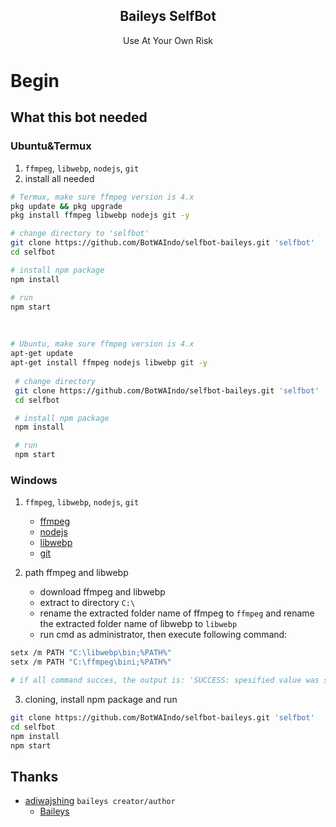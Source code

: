 <h2 align="center">Baileys SelfBot</h2>
<p align="center">Use At Your Own Risk</p>

# Begin
## What this bot needed
### Ubuntu&Termux
1. `ffmpeg`, `libwebp`, `nodejs`, `git`
2. install all needed
```bash
# Termux, make sure ffmpeg version is 4.x
pkg update && pkg upgrade
pkg install ffmpeg libwebp nodejs git -y

# change directory to 'selfbot'
git clone https://github.com/BotWAIndo/selfbot-baileys.git 'selfbot'
cd selfbot

# install npm package
npm install

# run
npm start
```

<br />

```bash
# Ubuntu, make sure ffmpeg version is 4.x
apt-get update
apt-get install ffmpeg nodejs libwebp git -y
 
 # change directory
 git clone https://github.com/BotWAIndo/selfbot-baileys.git 'selfbot'
 cd selfbot

 # install npm package
 npm install

 # run
 npm start
```

### Windows
1. `ffmpeg`, `libwebp`, `nodejs`, `git`
   - [ffmpeg](https://ffmpeg.org)
   - [nodejs](https://nodejs.org)
   - [libwebp](https://developers.google.com/speed/webp/download)
   - [git](https://git-scm.com)

2. path ffmpeg and libwebp
   - download ffmpeg and libwebp
   - extract to directory `C:\`
   - rename the extracted folder name of ffmpeg to `ffmpeg` and rename the extracted folder name of libwebp to `libwebp`
   - run cmd as administrator, then execute following command:
```bash
setx /m PATH "C:\libwebp\bin;%PATH%"
setx /m PATH "C:\ffmpeg\bini;%PATH%"

# if all command succes, the output is: 'SUCCESS: spesified value was saved'
```

3. cloning, install npm package and run
```bash
git clone https://github.com/BotWAIndo/selfbot-baileys.git 'selfbot'
cd selfbot
npm install
npm start
```

## Thanks
- [adiwajshing](https://github.com/adiwajshing) `baileys creator/author`
    - [Baileys](https://github.com/adiwajshing/Baileys)
